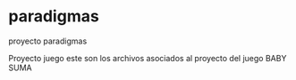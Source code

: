 # paradigmas
proyecto paradigmas

Proyecto juego
este son los archivos asociados al proyecto del juego BABY SUMA 
